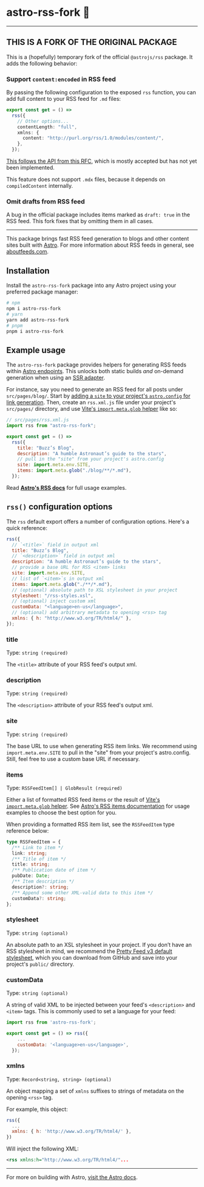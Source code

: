 # astro-rss-fork 📖

---

## THIS IS A FORK OF THE ORIGINAL PACKAGE

This is a (hopefully) temporary fork of the official `@astrojs/rss` package. It adds the following behavior:

### Support `content:encoded` in RSS feed

By passing the following configuration to the exposed `rss` function, you can add full content to your RSS feed for `.md` files:

```ts
export const get = () =>
  rss({
    // Other options...
    contentLength: "full",
    xmlns: {
      content: "http://purl.org/rss/1.0/modules/content/",
    },
  });
```

[This follows the API from this RFC](https://github.com/withastro/rfcs/pull/256), which is mostly accepted but has not yet been implemented.

This feature does not support `.mdx` files, because it depends on `compiledContent` internally.

### Omit drafts from RSS feed

A bug in the official package includes items marked as `draft: true` in the RSS feed. This fork fixes that by omitting them in all cases.

---

This package brings fast RSS feed generation to blogs and other content sites built with [Astro](https://astro.build/). For more information about RSS feeds in general, see [aboutfeeds.com](https://aboutfeeds.com/).

## Installation

Install the `astro-rss-fork` package into any Astro project using your preferred package manager:

```bash
# npm
npm i astro-rss-fork
# yarn
yarn add astro-rss-fork
# pnpm
pnpm i astro-rss-fork
```

## Example usage

The `astro-rss-fork` package provides helpers for generating RSS feeds within [Astro endpoints][astro-endpoints]. This unlocks both static builds _and_ on-demand generation when using an [SSR adapter](https://docs.astro.build/en/guides/server-side-rendering/#enabling-ssr-in-your-project).

For instance, say you need to generate an RSS feed for all posts under `src/pages/blog/`. Start by [adding a `site` to your project's `astro.config` for link generation](https://docs.astro.build/en/reference/configuration-reference/#site). Then, create an `rss.xml.js` file under your project's `src/pages/` directory, and use [Vite's `import.meta.glob` helper](https://vitejs.dev/guide/features.html#glob-import) like so:

```js
// src/pages/rss.xml.js
import rss from "astro-rss-fork";

export const get = () =>
  rss({
    title: "Buzz’s Blog",
    description: "A humble Astronaut’s guide to the stars",
    // pull in the "site" from your project's astro.config
    site: import.meta.env.SITE,
    items: import.meta.glob("./blog/**/*.md"),
  });
```

Read **[Astro's RSS docs][astro-rss]** for full usage examples.

## `rss()` configuration options

The `rss` default export offers a number of configuration options. Here's a quick reference:

```js
rss({
  // `<title>` field in output xml
  title: "Buzz’s Blog",
  // `<description>` field in output xml
  description: "A humble Astronaut’s guide to the stars",
  // provide a base URL for RSS <item> links
  site: import.meta.env.SITE,
  // list of `<item>`s in output xml
  items: import.meta.glob("./**/*.md"),
  // (optional) absolute path to XSL stylesheet in your project
  stylesheet: "/rss-styles.xsl",
  // (optional) inject custom xml
  customData: "<language>en-us</language>",
  // (optional) add arbitrary metadata to opening <rss> tag
  xmlns: { h: "http://www.w3.org/TR/html4/" },
});
```

### title

Type: `string (required)`

The `<title>` attribute of your RSS feed's output xml.

### description

Type: `string (required)`

The `<description>` attribute of your RSS feed's output xml.

### site

Type: `string (required)`

The base URL to use when generating RSS item links. We recommend using `import.meta.env.SITE` to pull in the "site" from your project's astro.config. Still, feel free to use a custom base URL if necessary.

### items

Type: `RSSFeedItem[] | GlobResult (required)`

Either a list of formatted RSS feed items or the result of [Vite's `import.meta.glob` helper](https://vitejs.dev/guide/features.html#glob-import). See [Astro's RSS items documentation](https://docs.astro.build/en/guides/rss/#generating-items) for usage examples to choose the best option for you.

When providing a formatted RSS item list, see the `RSSFeedItem` type reference below:

```ts
type RSSFeedItem = {
  /** Link to item */
  link: string;
  /** Title of item */
  title: string;
  /** Publication date of item */
  pubDate: Date;
  /** Item description */
  description?: string;
  /** Append some other XML-valid data to this item */
  customData?: string;
};
```

### stylesheet

Type: `string (optional)`

An absolute path to an XSL stylesheet in your project. If you don’t have an RSS stylesheet in mind, we recommend the [Pretty Feed v3 default stylesheet](https://github.com/genmon/aboutfeeds/blob/main/tools/pretty-feed-v3.xsl), which you can download from GitHub and save into your project's `public/` directory.

### customData

Type: `string (optional)`

A string of valid XML to be injected between your feed's `<description>` and `<item>` tags. This is commonly used to set a language for your feed:

```js
import rss from 'astro-rss-fork';

export const get = () => rss({
    ...
    customData: '<language>en-us</language>',
  });
```

### xmlns

Type: `Record<string, string> (optional)`

An object mapping a set of `xmlns` suffixes to strings of metadata on the opening `<rss>` tag.

For example, this object:

```js
rss({
  ...
  xmlns: { h: 'http://www.w3.org/TR/html4/' },
})
```

Will inject the following XML:

```xml
<rss xmlns:h="http://www.w3.org/TR/html4/"...
```

---

For more on building with Astro, [visit the Astro docs][astro-rss].

[astro-rss]: https://docs.astro.build/en/guides/rss/#using-astrojsrss-recommended
[astro-endpoints]: https://docs.astro.build/en/core-concepts/astro-pages/#non-html-pages
